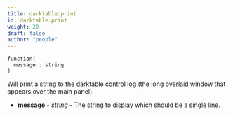 ```yaml
---
title: darktable.print
id: darktable.print
weight: 20
draft: false
author: "people"
---
```


```
function(
  message : string
)
```

Will print a string to the darktable control log (the long overlaid window that appears over
the main panel).

* **message** - _string_ - The string to display which should be a single line.
